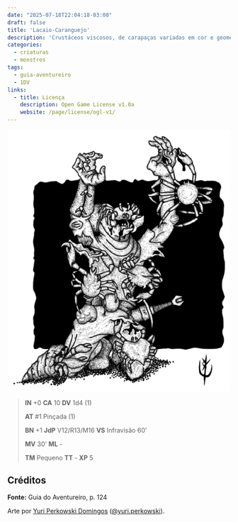 ```yaml
---
date: "2025-07-18T22:04:18-03:00"
draft: false
title: 'Lacaio-Caranguejo'
description: 'Crustáceos viscosos, de carapaças variadas em cor e geometria. Controlados por Nautchlizxor.'
categories:
  - criaturas
  - monstros
tags:
  - guia-aventureiro
  - 1DV
links:
  - title: Licença
    description: Open Game License v1.0a
    website: /page/license/ogl-v1/
---
```


![Lacaio-Caranguejo](lacaio.png)

> **IN** +0 **CA** 10 **DV** 1d4 (1)
>
> **AT** #1 Pinçada (1)
>
> **BN** +1 **JdP** V12/R13/M16 **VS** Infravisão 60'
>
> **MV** 30' **ML** -
>
> **TM** Pequeno **TT** - **XP** 5

## Créditos

**Fonte:** Guia do Aventureiro, p. 124

Arte por [Yuri Perkowski Domingos](https://www.artstation.com/perkowski) ([@yuri.perkowski](https://www.instagram.com/yuri.perkowski/)).
